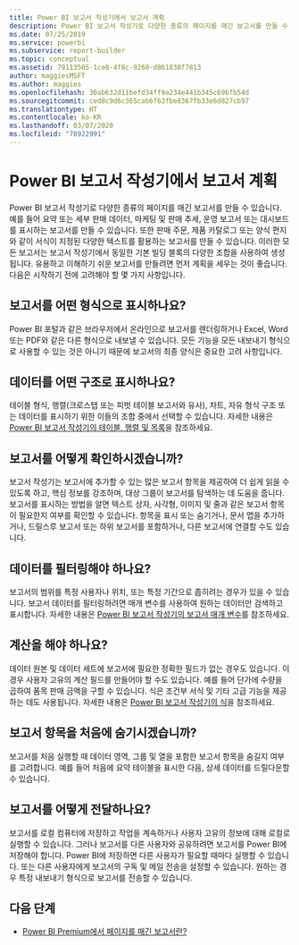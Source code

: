 ```yaml
---
title: Power BI 보고서 작성기에서 보고서 계획
description: Power BI 보고서 작성기로 다양한 종류의 페이지를 매긴 보고서를 만들 수 있습니다. 유용하고 이해하기 쉬운 보고서를 만들려면 먼저 계획을 세우는 것이 좋습니다.
ms.date: 07/25/2019
ms.service: powerbi
ms.subservice: report-builder
ms.topic: conceptual
ms.assetid: 79113505-1ce8-4f8c-9260-d861838f7813
author: maggiesMSFT
ms.author: maggies
ms.openlocfilehash: 30ab632d11befd34ff9a234e441b345c696fb54d
ms.sourcegitcommit: ced8c9d6c365cab6f63fbe8367fb33e6d827cb97
ms.translationtype: HT
ms.contentlocale: ko-KR
ms.lasthandoff: 03/07/2020
ms.locfileid: "78922991"
---
```

# <a name="planning-a-report-in-power-bi-report-builder"></a>Power BI 보고서 작성기에서 보고서 계획

Power BI 보고서 작성기로 다양한 종류의 페이지를 매긴 보고서를 만들 수 있습니다. 예를 들어 요약 또는 세부 판매 데이터, 마케팅 및 판매 추세, 운영 보고서 또는 대시보드를 표시하는 보고서를 만들 수 있습니다. 또한 판매 주문, 제품 카탈로그 또는 양식 편지와 같이 서식이 지정된 다양한 텍스트를 활용하는 보고서를 만들 수 있습니다. 이러한 모든 보고서는 보고서 작성기에서 동일한 기본 빌딩 블록의 다양한 조합을 사용하여 생성됩니다. 유용하고 이해하기 쉬운 보고서를 만들려면 먼저 계획을 세우는 것이 좋습니다. 다음은 시작하기 전에 고려해야 할 몇 가지 사항입니다.  
  
## <a name="in-what-format-do-you-want-the-report-to-appear"></a>보고서를 어떤 형식으로 표시하나요?
  
Power BI 포털과 같은 브라우저에서 온라인으로 보고서를 렌더링하거나 Excel, Word 또는 PDF와 같은 다른 형식으로 내보낼 수 있습니다. 모든 기능을 모든 내보내기 형식으로 사용할 수 있는 것은 아니기 때문에 보고서의 최종 양식은 중요한 고려 사항입니다. 
  
## <a name="in-what-structure-do-you-want-to-present-the-data"></a>데이터를 어떤 구조로 표시하나요?
  
테이블 형식, 행렬(크로스탭 또는 피벗 테이블 보고서와 유사), 차트, 자유 형식 구조 또는 데이터를 표시하기 위한 이들의 조합 중에서 선택할 수 있습니다. 자세한 내용은 [Power BI 보고서 작성기의 테이블, 행렬 및 목록](report-builder-tables-matrices-lists.md)을 참조하세요.  
  
## <a name="how-do-you-want-your-report-to-look"></a>보고서를 어떻게 확인하시겠습니까?
  
보고서 작성기는 보고서에 추가할 수 있는 많은 보고서 항목을 제공하여 더 쉽게 읽을 수 있도록 하고, 핵심 정보를 강조하며, 대상 그룹이 보고서를 탐색하는 데 도움을 줍니다. 보고서를 표시하는 방법을 알면 텍스트 상자, 사각형, 이미지 및 줄과 같은 보고서 항목이 필요한지 여부를 확인할 수 있습니다. 항목을 표시 또는 숨기거나, 문서 맵을 추가하거나, 드릴스루 보고서 또는 하위 보고서를 포함하거나, 다른 보고서에 연결할 수도 있습니다.   
  
## <a name="should-the-data-be-filtered"></a>데이터를 필터링해야 하나요?
  
보고서의 범위를 특정 사용자나 위치, 또는 특정 기간으로 좁히려는 경우가 있을 수 있습니다. 보고서 데이터를 필터링하려면 매개 변수를 사용하여 원하는 데이터만 검색하고 표시합니다. 자세한 내용은 [Power BI 보고서 작성기의 보고서 매개 변수](paginated-reports-parameters.md)를 참조하세요.  
  
## <a name="do-you-need-to-create-calculations"></a>계산을 해야 하나요? 
  
데이터 원본 및 데이터 세트에 보고서에 필요한 정확한 필드가 없는 경우도 있습니다. 이 경우 사용자 고유의 계산 필드를 만들어야 할 수도 있습니다. 예를 들어 단가에 수량을 곱하여 품목 판매 금액을 구할 수 있습니다. 식은 조건부 서식 및 기타 고급 기능을 제공하는 데도 사용됩니다. 자세한 내용은 [Power BI 보고서 작성기의 식](report-builder-expressions.md)을 참조하세요.  
  
## <a name="do-you-want-to-hide-report-items-initially"></a>보고서 항목을 처음에 숨기시겠습니까?
  
보고서를 처음 실행할 때 데이터 영역, 그룹 및 열을 포함한 보고서 항목을 숨길지 여부를 고려합니다. 예를 들어 처음에 요약 테이블을 표시한 다음, 상세 데이터를 드릴다운할 수 있습니다. 
  
## <a name="how-are-you-going-to-deliver-your-report"></a>보고서를 어떻게 전달하나요?  
  
보고서를 로컬 컴퓨터에 저장하고 작업을 계속하거나 사용자 고유의 정보에 대해 로컬로 실행할 수 있습니다. 그러나 보고서를 다른 사용자와 공유하려면 보고서를 Power BI에 저장해야 합니다. Power BI에 저장하면 다른 사용자가 필요할 때마다 실행할 수 있습니다. 또는 다른 사용자에게 보고서의 구독 및 메일 전송을 설정할 수 있습니다. 원하는 경우 특정 내보내기 형식으로 보고서를 전송할 수 있습니다. 
  
## <a name="next-steps"></a>다음 단계

- [Power BI Premium에서 페이지를 매긴 보고서란?](paginated-reports-report-builder-power-bi.md)
